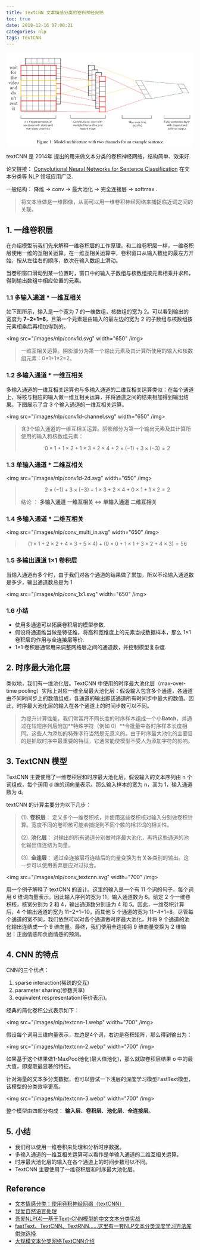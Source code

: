 ```yaml
---
title: TextCNN 文本情感分类的卷积神经网络
toc: true
date: 2018-12-16 07:00:21
categories: nlp
tags: TextCNN
---
```


<img src="/images/logo/textcnn.png" width="650" />

<!-- more --> <br>

textCNN 是 2014年 提出的用来做文本分类的卷积神经网络，结构简单、效果好.

论文链接： [Convolutional Neural Networks for Sentence Classification](https://arxiv.org/abs/1510.03820) 在文本分类等 NLP 领域应用广泛. 

一般结构： 降维 -> conv -> 最大池化 -> 完全连接层 -> softmax .

> 将文本当做是一维图像，从而可以用一维卷积神经网络来捕捉临近词之间的关联。

## 1. 一维卷积层

在介绍模型前我们先来解释一维卷积层的工作原理。和二维卷积层一样，一维卷积层使用一维的互相关运算。在一维互相关运算中，卷积窗口从输入数组的最左方开始，按从左往右的顺序，依次在输入数组上滑动。

当卷积窗口滑动到某一位置时，窗口中的输入子数组与核数组按元素相乘并求和，得到输出数组中相应位置的元素。

### 1.1 多输入通道 * 一维互相关

如下图所示，输入是一个宽为 7 的一维数组，核数组的宽为 2。可以看到输出的宽度为 **7−2+1=6**，且第一个元素是由输入的最左边的宽为 2 的子数组与核数组按元素相乘后再相加得到的。

<img src="/images/nlp/conv1d.svg" width="650" /img>

> 一维互相关运算。阴影部分为第一个输出元素及其计算所使用的输入和核数组元素：0×1+1×2=2。

### 1.2 多输入通道 * 一维互相关

多输入通道的一维互相关运算也与多输入通道的二维互相关运算类似：在每个通道上，将核与相应的输入做一维互相关运算，并将通道之间的结果相加得到输出结果。下图展示了含 3 个输入通道的一维互相关运算。

<img src="/images/nlp/conv1d-channel.svg" width="650" /img>

> 含3个输入通道的一维互相关运算。阴影部分为第一个输出元素及其计算所使用的输入和核数组元素：
> 
> $$0×1+1×2+1×3+2×4+2×(−1)+3×(−3)=2$$

### 1.3 单输入通道 * 二维互相关

<img src="/images/nlp/conv1d-2d.svg" width="650" /img>

> $$2×(−1)+3×(−3)+1×3+2×4+0×1+1×2=2$$
> 
> 结论 ： **多输入通道** **一维互相关** <=> **单输入通道** **二维互相关**

### 1.4 多输入通道 * 二维互相关

<img src="/images/nlp/conv_multi_in.svg" width="650" /img>

> $$
(1×1+2×2+4×3+5×4)+(0×0+1×1+3×2+4×3)=56
$$

### 1.5 多输出通道 1×1 卷积层

当输入通道有多个时，由于我们对各个通道的结果做了累加，所以不论输入通道数是多少，输出通道数总是为 1

<img src="/images/nlp/conv_1x1.svg" width="650" /img>

### 1.6 小结

- 使用多通道可以拓展卷积层的模型参数.
- 假设将通道维当做是特征维，将高和宽维度上的元素当成数据样本，那么 1×1 卷积层的作用与全连接层等价.
- 1×1 卷积层通常用来调整网络层之间的通道数，并控制模型复杂度.

## 2. 时序最大池化层

类似地，我们有一维池化层。TextCNN 中使用的时序最大池化层（max-over-time pooling）实际上对应一维全局最大池化层：假设输入包含多个通道，各通道由不同时间步上的数值组成，各通道的输出即该通道所有时间步中最大的数值。因此，时序最大池化层的输入在各个通道上的时间步数可以不同。

> 为提升计算性能，我们常常将不同长度的时序样本组成一个小**Batch**，并通过在较短序列后附加**特殊字符（例如 0）**令批量中各时序样本长度相同。这些人为添加的特殊字符当然是无意义的。由于时序最大池化的主要目的是抓取时序中最重要的特征，它通常能使模型不受人为添加字符的影响。

## 3. TextCNN 模型

TextCNN 主要使用了一维卷积层和时序最大池化层。假设输入的文本序列由 n 个词组成，每个词用 d 维的词向量表示。那么输入样本的宽为 n，高为 1，输入通道数为 d。

textCNN 的计算主要分为以下几步：

> (1). **卷积层**： 定义多个一维卷积核，并使用这些卷积核对输入分别做卷积计算。宽度不同的卷积核可能会捕捉到不同个数的相邻词的相关性。
> 
> (2). **池化层**： 对输出的所有通道分别做时序最大池化，再将这些通道的池化输出值连结为向量。
> 
> (3). **全连层**： 通过全连接层将连结后的向量变换为有关各类别的输出。这一步可以使用丢弃层应对过拟合。

<img src="/images/nlp/conv_textcnn.svg" width="700" /img>

用一个例子解释了 textCNN 的设计。这里的输入是一个有 11 个词的句子，每个词用 6 维词向量表示。因此输入序列的宽为 11，输入通道数为 6。给定 2 个一维卷积核，核宽分别为 2 和 4，输出通道数分别设为 4 和 5。因此，一维卷积计算后，4 个输出通道的宽为 11−2+1=10，而其他 5 个通道的宽为 11−4+1=8。尽管每个通道的宽不同，我们依然可以对各个通道做时序最大池化，并将 9 个通道的池化输出连结成一个 9 维向量。最终，我们使用全连接将 9 维向量变换为 2 维输出：正面情感和负面情感的预测。

## 4. CNN 的特点

CNN的三个优点：

1. sparse interaction(稀疏的交互)
2. parameter sharing(参数共享)
3. equivalent respresentation(等价表示)。

经典的简化卷积公式表示如下：

<img src="/images/nlp/textcnn-1.webp" width="700" /img>

假设每个词用三维向量表示，左边是4个词，右边是卷积矩阵，那么得到输出为：

<img src="/images/nlp/textcnn-2.webp" width="700" /img>

如果基于这个结果做1-MaxPool池化(最大值池化)，那么就取卷积层结果 o 中的最大值，即提取最显著的特征。

针对海量的文本多分类数据，也可以尝试一下浅层的深度学习模型FastText模型，该模型的分类效率更高。

<img src="/images/nlp/textcnn-3.webp" width="700" /img>

整个模型由四部分构成： **输入层**、**卷积层**、**池化层**、**全连接层**。

## 5. 小结

- 我们可以使用一维卷积来处理和分析时序数据。
- 多输入通道的一维互相关运算可以看作是单输入通道的二维互相关运算。
- 时序最大池化层的输入在各个通道上的时间步数可以不同。
- TextCNN 主要使用了一维卷积层和时序最大池化层。

## Reference

- [文本情感分类：使用卷积神经网络（textCNN）][1]
- [我爱自然语言处理][2]
- [吾爱NLP(4)—基于Text-CNN模型的中文文本分类实战][3]
- [fastText、TextCNN、TextRNN……这里有一套NLP文本分类深度学习方法库供你选择][4]
- [大规模文本分类网络TextCNN介绍][5]

[1]: https://zh.gluon.ai/chapter_natural-language-processing/sentiment-analysis-cnn.html
[2]: http://www.52nlp.cn/tag/textcnn
[3]: https://www.jianshu.com/p/f69e8a306862
[4]: https://www.cnblogs.com/DjangoBlog/p/7511979.html
[5]: https://blog.csdn.net/u012762419/article/details/79561441

